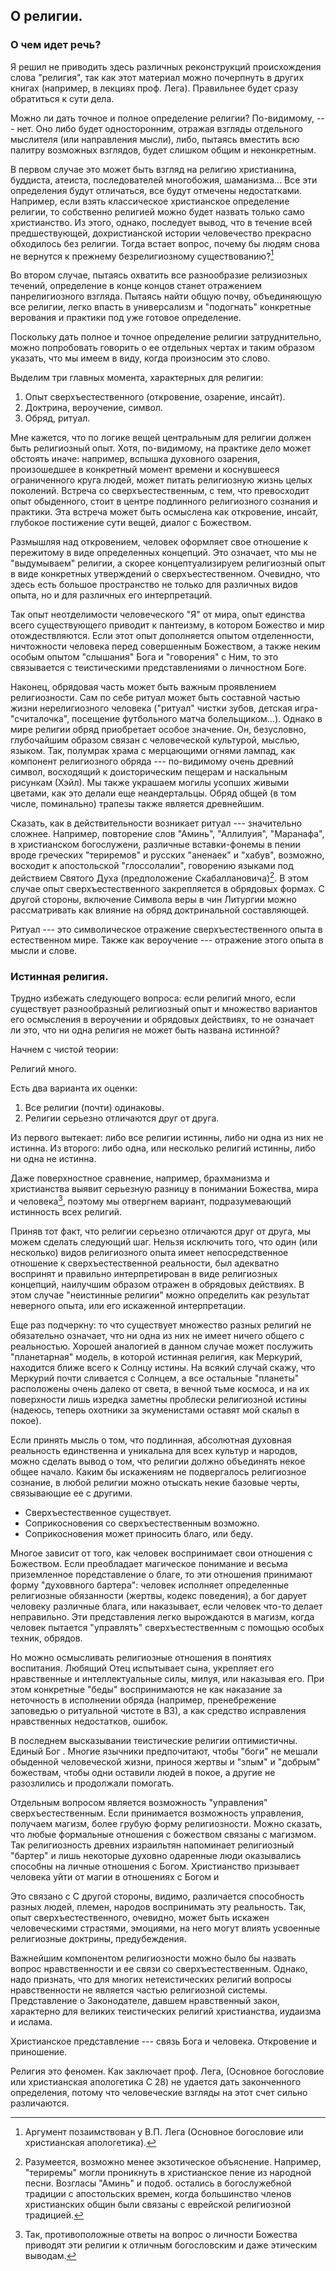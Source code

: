 ## О религии.

### О чем идет речь?

Я решил не приводить здесь различных реконструкций происхождения слова "религия", так как этот материал можно почерпнуть в других книгах (например, в лекциях проф. Лега). Правильнее будет сразу обратиться к сути дела.

Можно ли дать точное и полное определение религии? По-видимому, --- нет. Оно либо будет односторонним, отражая взгляды отдельного мыслителя (или направления мысли), либо, пытаясь вместить всю палитру возможных взглядов, будет слишком общим и неконкретным.

В первом случае это может быть взгляд на религию христианина, буддиста, атеиста, последователей многобожия, шаманизма... Все эти определения будут отличаться, все будут отмечены недостатками. Например, если взять классическое христианское определение религии, то собственно религией можно будет назвать только само христианство. Из этого, однако, последует вывод, что в течение всей предшествующей, дохристианской истории человечество прекрасно обходилось без религии. Тогда встает вопрос, почему бы людям снова не вернутся к прежнему безрелигиозному существованию?[^ar001] 

Во втором случае, пытаясь охватить все разнообразие релизиозных течений, определение в конце концов станет отражением панрелигиозного взгляда. Пытаясь найти общую почву, объединяющую все религии, легко впасть в универсализм и "подогнать" конкретные верования и практики под уже готовое определение.

Поскольку дать полное и точное определение религии затруднительно, можно попробовать говорить о ее отдельных чертах и таким образом указать, что мы имеем в виду, когда произносим это слово.

Выделим три главных момента, характерных для религии:

1. Опыт сверхъестественного (откровение, озарение, инсайт).
2. Доктрина, вероучение, символ.
3. Обряд, ритуал.

Мне кажется, что по логике вещей центральным для религии должен быть религиозный опыт. Хотя, по-видимому, на практике дело может обстоять иначе: например, вспышка духовного озарения, произошедшее в конкретный момент времени и коснувшееся ограниченного круга людей, может питать религиозную жизнь целых поколений. Встреча со сверхъестественным, с тем, что превосходит опыт обыденного, стоит в центре подлинного религиозного сознания и практики. Эта встреча может быть осмыслена как откровение, инсайт, глубокое постижение сути вещей, диалог с Божеством. 

Размышляя над откровением, человек оформляет свое отношение к пережитому в виде определенных концепций. Это означает, что мы не "выдумываем" религии, а скорее концептуализируем религиозный опыт в виде конкретных утверждений о сверхъестественном. Очевидно, что здесь есть большое пространство не только для различных видов опыта, но и для различных его интерпретаций.

Так опыт неотделимости человеческого "Я" от мира, опыт единства всего существующего приводит к пантеизму, в котором Божество и мир отождествляются. Если этот опыт дополняется опытом отделенности, ничтожности человека перед совершенным Божеством, а также неким особым опытом "слышания" Бога и "говорения" с Ним, то это связывается с теистическими представлениями о личностном Боге.

Наконец, обрядовая часть может быть важным проявлением религиозности. Сам по себе ритуал может быть составной частью жизни нерелигиозного человека ("ритуал" чистки зубов, детская игра-"считалочка", посещение футбольного матча болельщиком...). Однако в мире религии обряд приобретает особое значение. Он, безусловно, глубочайшим образом связан с человеческой культурой, мыслью, языком. Так, полумрак храма с мерцающими огнями лампад, как компонент религиозного обряда --- по-видимому очень древний символ, восходящий к доисторическим пещерам и наскальным рисункам (Хэйл). Мы также украшаем могилы усопших живыми цветами, как это делали еще неандертальцы. Обряд общей (в том числе, поминально) трапезы также является древнейшим. 

Сказать, как в действительности возникает ритуал --- значительно сложнее. Например, повторение слов "Аминь", "Аллилуия", "Маранафа", в христианском богослужени, различные вставки-фонемы в пении вроде греческих "териремов" и русских "аненаек" и "хабув", возможно, восходит к апостольской "глоссолалии", говорению языками под действием Святого Духа (предположение Скабаллановича)[^ar003]. В этом случае опыт сверхъестественного закрепляется в обрядовых формах. С другой стороны, включение Символа веры в чин Литургии можно рассматривать как влияние на обряд доктринальной составляющей.

Ритуал --- это символическое отражение сверхъестественного опыта в естественном мире. Также как вероучение --- отражение этого опыта в мысли и слове. <!-- влияние доктрины на обряд? -->

### Истинная религия.

Трудно избежать следующего вопроса: если религий много, если существует разнообразный религиозный опыт и множество вариантов его осмысления в вероучении и обрядовых действиях, то не означает ли это, что ни одна религия не может быть названа истинной? 

Начнем с чистой теории: 

Религий много.

Есть два варианта их оценки:

1. Все религии (почти) одинаковы.
2. Религии серьезно отличаются друг от друга.

Из первого вытекает: либо все религии истинны, либо ни одна из них не истинна.
Из второго: либо одна, или несколько религий истинны, либо ни одна не истинна.

Даже поверхностное сравнение, например, брахманизма и христианства выявит серьезную разницу в понимании Божества, мира и человека[^ar002], поэтому мы отвергнем вариант, подразумевающий истинность всех религий.

Приняв тот факт, что религии серьезно отличаются друг от друга, мы можем сделать следующий шаг. Нельзя исключить того, что один (или несколько) видов религиозного опыта имеет непосредственное отношение к сверхъестественной реальности, был адекватно воспринят и правильно интерпретирован в виде религиозных концепций, наилучшим образом отражен в обрядовых действиях. В этом случае "неистинные религии" можно определить как результат неверного опыта, или его искаженной интерпретации.

Еще раз подчеркну: то что существует множество разных религий не обязательно означает, что ни одна из них не имеет ничего общего с реальностью. Хорошей аналогией в данном случае может послужить "планетарная" модель, в которой истинная религия, как Меркурий, находится ближе всего к Солнцу истины. На всякий случай скажу, что Меркурий почти сливается с Солнцем, а все остальные "планеты" расположены очень далеко от света, в вечной тьме космоса, и на их поверхности лишь изредка заметны проблески религиозной истины (надеюсь, теперь охотники за экуменистами оставят мой скальп в покое).

Если принять мысль о том, что подлинная, абсолютная духовная реальность единственна и уникальна для всех культур и народов, можно сделать вывод о том, что религии должно объединять некое общее начало. Каким бы искажениям не подвергалось религиозное сознание, в любой религии можно отыскать некие базовые черты, связывающие ее с другими.

* Сверхъестественное существует.
* Соприкосновения со сверхъестественным возможно.
* Соприкосновения может приносить благо, или беду.

Многое зависит от того, как человек воспринимает свои отношения с Божеством. Если преобладает магическое понимание и весьма приземленное поредставление о благе, то эти отношения принимают форму "духоввного бартера": человек исполняет определенные религиозные обязанности (жертвы, кодекс поведения), а бог дарует человеку различные блага, или наказывает, если человек что-то делает неправильно. Эти представления легко вырождаются в магизм, когда человек пытается "управлять" сверхъестественным с помощью особых техник, обрядов.

Но можно осмысливать религиозные отношения в понятиях воспитания. Любящий Отец испытывает сына, укрепляет его нравственные и интеллектуальные силы, милуя, или наказывая его. При этом конкретные "беды" воспринимаются не как наказание за неточность в исполнении обряда (например, пренебрежение заповедью о ритуальной чистоте в ВЗ), а как средство исправления нравственных недостатков, ошибок.


В последнем высказывании теистические религии оптимистичны. Единый Бог . Многие язычники предпочитают, чтобы "боги" не мешали обыденной человеческой жизни, принося жертвы и "злым" и "добрым" божествам, чтобы одни оставили людей в покое, а другие не разозлились и продолжали помогать.

Отдельным вопросом является возможность "управления" сверхъестественным. Если принимается возможность управления, получаем магизм, более грубую форму религиозности. Можно сказать, что любые формальные отношения с божеством связаны с магизмом. Так религиозность древних израильтян напоминает религиозный "бартер" и лишь некоторые духовно одаренные люди оказывались способны на личные отношения с Богом. Христианство призывает человека уйти от магии в отношениях с Богом и 


Это связано с С другой стороны, видимо, различается способность разных людей, племен, народов воспринимать эту реальность. Так, опыт сверхъестественного, очевидно, может быть искажен человеческими страстями, эмоциями, на него могут влиять усвоенные религиозные доктрины, предубеждения.


Важнейшим компонентом религиозности можно было бы назвать вопрос нравственности и ее связи со сверхъестественным. Однако, надо признать, что для многих нетеистических религий вопросы нравственности не является частью религиозной системы. Представление о Законодателе, давшем нравственный закон, характерно для великих теистических религий христианства, иудаизма и ислама.

<!--Некоторые исследователи (ритуалисты вроде Д. Харрисон) даже считали обряд главной составляющей религии. Они утверждали, что в центре религии стоит не учение, не опыт, а действие (например, танец, пение, жесты, музыка). Достаточно сказать, что эволюционизм, который с конца XIX века не пытались применяли разве что к чистке печных труб, сыграл с исследователями религии злую шутку. Повсеместное и универсальное развитие человеческой религиозности от примитивных форм к более сложным сейчас уже не считается убедительной гипотезой.-->

Христианское представление --- связь Бога и человека. Откровение и приношение.


Религия это феномен. Как заключает проф. Лега, (Основное богословие или христианская апологетика C 28) не удается дать законченного определения, потому что человеческие взгляды на этот счет сильно различаются. 

[^ar001]: Аргумент позаимствован у В.П. Лега (Основное богословие или христианская апологетика).
[^ar002]: Так, противоположные ответы на вопрос о личности Божества приводят эти религии к отличным богословским и даже этическим выводам.
[^ar003]: Разумеется, возможно менее экзотическое объяснение. Например, "териремы" могли проникнуть в христианское пение из народной песни. Возгласы "Аминь" и подоб. остались в богослужебной традиции с апостольских времен, когда большинство членов христианских общин были связаны с еврейской религиозной традицией.
